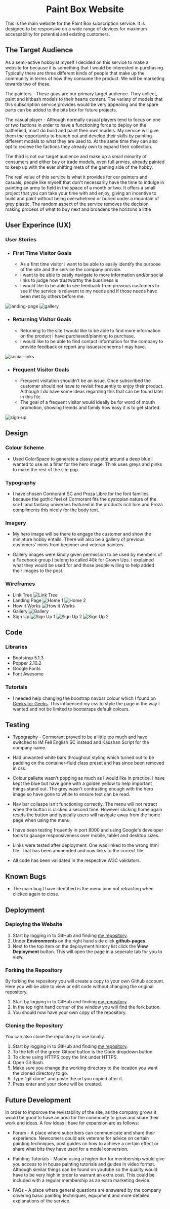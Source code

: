 <h1 align="center">Paint Box Website</h1>

<p>This is the main website for the Paint Box subscription service. It is designed to be responsive on a wide range of devices for maximum accessability for potential and existing customers.</p>

## The Target Audience

<p>As a semi-active hobbyist myself I decided on this service to make a website for because it is something that I would be interested in purchasing. Typically there are three different kinds of people that make up the community in terms of how they consume the product. We will be marketing towards two of these.</p> 
<p>The painters - These guys are our primary target audience. They collect, paint and kitbash models to their hearts content. The variety of models that this subscription service provides would be very appealing and the spare parts can be added to the bits box for future projects.</p>
<p>The casual player - Although normally casual players tend to focus on one or two factions in order to have a functioning force to deploy on the battlefield, most do build and paint their own models. My service will give them the opportunity to branch out and develop their skills by painting different models to what they are used to. At the same time they can also opt to recieve the factions they already own to expand their collection.</p>
<p>The third is not our target audience and make up a small minority of consumers and either buy or trade models, even full armies, already painted to keep up with the ever shifting meta of the gaming side of the hobby.</p>

<p>The real value of this service is what it provides for our painters and casuals, people like myself that don't necessarily have the time to indulge in painting an army to field in the space of a month or two. It offers a small project that you can take your time with and enjoy, giving an incentive to build and paint without being overwhelmed or buried under a mountain of grey plastic. The random aspect of the service removes the decision making process of what to buy next and broadens the horizons a little</p>

## User Experince (UX)

### User Stories
 * ### First Time Visitor Goals
    * As a first time visitor i want to be able to easily identify the purpose of the site and the service the company provide.
    * I want to be able to easily navigate to more information and/or social links to judge how trustworthy the bussiness is
    * I would like to be able to see feedback from previous customers to see if the service is relevant to my needs and if those needs have been met by others before me.

![landing-page](assets/Screenshots/landing-page.png)
![gallery](assets/Screenshots/gallery.png)

* ### Returning Visitor Goals
    * Returning to the site I would like to be able to find more information on the product I have purchased/planning to purchase.
    * I would like to be able to find contact information for the company to provide feedback or report any issues/concerns I may have.

![social-links](assets/Screenshots/social-links.png)
    
* ### Frequent Visitor Goals
    * Frequent visitation shouldn't be an issue. Once subscribed the customer should not have to revisit frequently to enjoy their product. Although I do have some ideas regarding this that can be found later in this file.
    * The goal of a frequent visitor would ideally be for word of mouth promotion, showing freinds and family how easy it is to get started.

![sign-up](assets/Screenshots/sign-up.png)

## Design

### Colour Scheme

* Used ColorSpace to generate a classy palette around a deep blue I wanted to use as a filter for the hero image. Think uses greys and pinks to make the rest of the site pop.

### Typography

* I have chosen Cormorant SC and Proza Libre for the font families because the gothic feel of Cormorant fits the dystopian nature of the sci-fi and fantasy universes featured in the products rich lore and Proza compliments this nicely for the body text.

### Imagery

*  My hero image will be there to engage the customer and show the miniature hobby entails. There will also be a gallery of previous customers' minis from beginner and veteran painters.

* Gallery images were kindly given permission to be used by members of a Facebook group I belong to called 40k for Grown Ups. I explained what they would be used for and those people willing to help added their images to the post.

### Wireframes
* Link Tree
![Link Tree](/assets/wireframes/Link%20Tree.png)
* Landing Page
![Home 1](/assets/wireframes/Landing%20Page%201.png)
![Home 2](/assets/wireframes/Landing%20Page%202.png)
* How it Works
![How it Works](/assets/wireframes/How%20it%20Works.png)
* Gallery
![Gallery](/assets/wireframes/Gallery.png)
* Sign Up
![Sign Up 1](/assets/wireframes/Sign%20Up.png)
![Sign Up 2](/assets/wireframes/Sign%20Up%202.png)
![Sign Up 2](/assets/wireframes/Sign%20Up%203.png)

## Code

### Libraries

* Bootstrap 5.1.3
* Popper 2.10.2
* Google Fonts
* Font Awesome

### Tutorials

* I needed help changing the boostrap navbar colour which I found on [Geeks for Geeks](https://www.geeksforgeeks.org/how-to-change-navigation-bar-color-in-bootstrap/). This influenced my css to style the page in the way I wanted and not be limited to bootstraps default colours.

## Testing

* Typography - Cormorant proved to be a little too much and have switched to IM Fell English SC instead and Kaushan Script for the company name.

* Had unwanted white bars throughout styling which turned out to be padding on the container-fluid class preset and has since been removed in css.

* Colour pallette wasn't popping as much as I would like in practice. I have kept the blue but have gone with a golden yellow to help important things stand out. The grey wasn't contrasting enough with the hero image so have gone to white to ensure text can be read.

* Nav bar collaspe isn't functioning correctly. The menu will not retract when the button is clicked a second time. However clicking home again resets the button and typically users will navigate away from the home page when using the menu.

* I have been testing frquently in port 8000 and using Google's developer tools to gauage responsiveness over mobile, tablet and desktop sizes.

* Links were tested after deployment. One was linked to the wrong html file. That has been ammended and now links to the correct file.

* All code has been validated in the respective W3C validators.


## Known Bugs

* The main bug I have identified is the menu icon not retracting when clicked again to close.

## Deployment

### Deploying the Website

1. Start by logging in to GitHub and finding [my repository](https://github.com/Charlie-Walsh/milestone-1).
2. Under **Environments** on the right hand side click **github-pages**.
3. Next to the top item on the deployment history list click the **View Deployment** button. This will open the page in a seperate tab for you to view.

### Forking the Repository

<p>By forking the repository you will create a copy to your own Github account. Here you will be able to view or edit code without changing the original repository.</p>

1. Start by logging in to GitHub and finding [my repository](https://github.com/Charlie-Walsh/milestone-1).
2. In the top right hand corner of the window you will find the fork button.
3. You should now have your own copy of the repository.

### Cloning the Repository

<p>You can also clone the repository to use locally.</p>

1. Start by logging in to GitHub and finding [my repository](https://github.com/Charlie-Walsh/milestone-1).
2. To the left of the green Gitpod button is the Code dropdown button.
3. To clone using HTTPS copy the link under HTTPS.
4. Open Git Bash.
5. Make sure you change the working directory to the location you want the cloned directory to go.
6. Type "git clone" and paste the url you copied after it.
7. Press enter and your clone will be created.

## Future Development

<p>In order to imporove the revistability of the site, as the company grows it would be good to have an area for the community to grow and share their work and ideas. A few ideas I have for expansion are as follows:</p>

* Forum - A place where subcribers can communicate and share their experience. Newcomers could ask veterans for advice on certain painting techniques, post guides on how to achieve a certain effect or share what bits they have used for a model conversion.

* Painting Tutorials - Maybe using a higher tier for membership would give you access to in house painting tutorials and guides in video format. Although similar things can be found on youtube so the quality would have to be very high in order to warrant an extra cost. This could be included with a regular membership as an extra marketing device.

* FAQs - A place where general questions are answered by the company covering basic painting techniques, equipment and more detailed explanations of the service.

